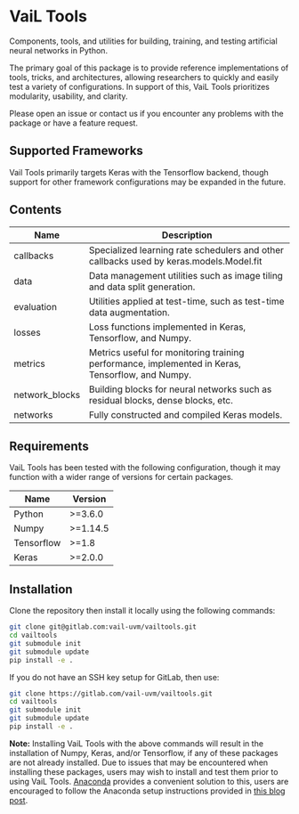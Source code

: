 # VaiL Tools
Components, tools, and utilities for building, training, and testing artificial neural networks in Python.

The primary goal of this package is to provide reference implementations of tools, tricks,
and architectures, allowing researchers to quickly and easily test a variety of configurations.
In support of this, VaiL Tools prioritizes modularity, usability, and clarity.

Please open an issue or contact us if you encounter any problems with the package or have a
feature request.

## Supported Frameworks
Vail Tools primarily targets Keras with the Tensorflow backend, though support for other framework 
configurations may be expanded in the future.

## Contents
| Name           | Description                                                                                      |
| ---            | ---                                                                                              |
| callbacks      | Specialized learning rate schedulers and other callbacks used by keras.models.Model.fit          |
| data           | Data management utilities such as image tiling and data split generation.                        |
| evaluation     | Utilities applied at test-time, such as test-time data augmentation.                             |
| losses         | Loss functions implemented in Keras, Tensorflow, and Numpy.                                      |
| metrics        | Metrics useful for monitoring training performance, implemented in Keras, Tensorflow, and Numpy. |
| network_blocks | Building blocks for neural networks such as residual blocks, dense blocks, etc.                  |
| networks       | Fully constructed and compiled Keras models.   

## Requirements
VaiL Tools has been tested with the following configuration, though it may function with a wider range of versions for certain packages.

| Name       | Version   |
| ---        | ---       |
| Python     | \>=3.6.0  |
| Numpy      | \>=1.14.5 |
| Tensorflow | \>=1.8    |
| Keras      | \>=2.0.0  |


## Installation
Clone the repository then install it locally using the following commands:
```bash
git clone git@gitlab.com:vail-uvm/vailtools.git
cd vailtools
git submodule init
git submodule update
pip install -e .
```
If you do not have an SSH key setup for GitLab, then use:
```bash
git clone https://gitlab.com/vail-uvm/vailtools.git
cd vailtools
git submodule init
git submodule update
pip install -e .
```

__Note:__ Installing VaiL Tools with the above commands will result in the installation of 
Numpy, Keras, and/or Tensorflow, if any of these packages are not already installed.
Due to issues that may be encountered when installing these packages,
users may wish to install and test them prior to using VaiL Tools.
[Anaconda](https://www.anaconda.com/) provides a convenient solution to this,
users are encouraged to follow the Anaconda setup instructions provided in
[this blog post](https://johnhringiv.com/installing_tensorflow.php).
